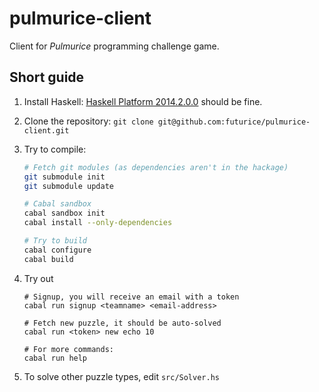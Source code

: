 # pulmurice-client

Client for *Pulmurice* programming challenge game.

## Short guide

1. Install Haskell: [Haskell Platform 2014.2.0.0](https://www.haskell.org/platform/) should be fine.
2. Clone the repository: `git clone git@github.com:futurice/pulmurice-client.git`
3. Try to compile:

    ```sh
    # Fetch git modules (as dependencies aren't in the hackage)
    git submodule init
    git submodule update

    # Cabal sandbox
    cabal sandbox init
    cabal install --only-dependencies

    # Try to build
    cabal configure
    cabal build
    ```

4. Try out

    ```
    # Signup, you will receive an email with a token
    cabal run signup <teamname> <email-address>

    # Fetch new puzzle, it should be auto-solved
    cabal run <token> new echo 10

    # For more commands:
    cabal run help
    ```

5. To solve other puzzle types, edit `src/Solver.hs`

